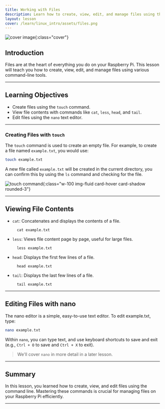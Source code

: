 ```yaml
---
title: Working with Files
description: Learn how to create, view, edit, and manage files using the command line.
layout: lesson
cover: /learn/linux_intro/assets/files.png
---
```


![cover image]({{page.cover}}){:class="cover"}

## Introduction

Files are at the heart of everything you do on your Raspberry Pi. This lesson will teach you how to create, view, edit, and manage files using various command-line tools.

---

## Learning Objectives

- Create files using the `touch` command.
- View file contents with commands like `cat`, `less`, `head`, and `tail`.
- Edit files using the `nano` text editor.

---

### Creating Files with `touch`

The `touch` command is used to create an empty file. For example, to create a file named `example.txt`, you would use:

```bash
touch example.txt
```

A new file called `example.txt` will be created in the current directory, you can confirm this by using the `ls` command and checking for the file.

![touch command](/learn/linux_intro/assets/touch.png){:class="w-100 img-fluid card-hover card-shadow rounded-3"}

---

## Viewing File Contents

- `cat`: Concatenates and displays the contents of a file.

        cat example.txt

- `less`: Views file content page by page, useful for large files.

        less example.txt

- `head`: Displays the first few lines of a file.

        head example.txt

- `tail`: Displays the last few lines of a file.

        tail example.txt

---

## Editing Files with nano

The nano editor is a simple, easy-to-use text editor. To edit example.txt, type:

```bash
nano example.txt
```

Within `nano`, you can type text, and use keyboard shortcuts to save and exit (e.g., `Ctrl + O` to save and `Ctrl + X` to exit).

> We'll cover `nano` in more detail in a later lesson.

---

## Summary

In this lesson, you learned how to create, view, and edit files using the command line. Mastering these commands is crucial for managing files on your Raspberry Pi efficiently.

---
